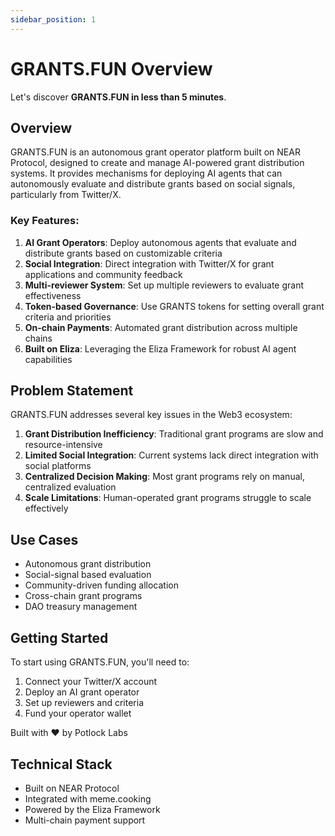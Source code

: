 ```yaml
---
sidebar_position: 1
---
```


# GRANTS.FUN Overview

Let's discover **GRANTS.FUN in less than 5 minutes**.

## Overview

GRANTS.FUN is an autonomous grant operator platform built on NEAR Protocol, designed to create and manage AI-powered grant distribution systems. It provides mechanisms for deploying AI agents that can autonomously evaluate and distribute grants based on social signals, particularly from Twitter/X.

### Key Features:

1. **AI Grant Operators**: Deploy autonomous agents that evaluate and distribute grants based on customizable criteria
2. **Social Integration**: Direct integration with Twitter/X for grant applications and community feedback
3. **Multi-reviewer System**: Set up multiple reviewers to evaluate grant effectiveness
4. **Token-based Governance**: Use GRANTS tokens for setting overall grant criteria and priorities
5. **On-chain Payments**: Automated grant distribution across multiple chains
6. **Built on Eliza**: Leveraging the Eliza Framework for robust AI agent capabilities

## Problem Statement

GRANTS.FUN addresses several key issues in the Web3 ecosystem:

1. **Grant Distribution Inefficiency**: Traditional grant programs are slow and resource-intensive
2. **Limited Social Integration**: Current systems lack direct integration with social platforms
3. **Centralized Decision Making**: Most grant programs rely on manual, centralized evaluation
4. **Scale Limitations**: Human-operated grant programs struggle to scale effectively

## Use Cases

- Autonomous grant distribution
- Social-signal based evaluation
- Community-driven funding allocation
- Cross-chain grant programs
- DAO treasury management

## Getting Started

To start using GRANTS.FUN, you'll need to:

1. Connect your Twitter/X account
2. Deploy an AI grant operator
3. Set up reviewers and criteria
4. Fund your operator wallet

Built with ❤️ by Potlock Labs

## Technical Stack

- Built on NEAR Protocol
- Integrated with meme.cooking
- Powered by the Eliza Framework
- Multi-chain payment support
